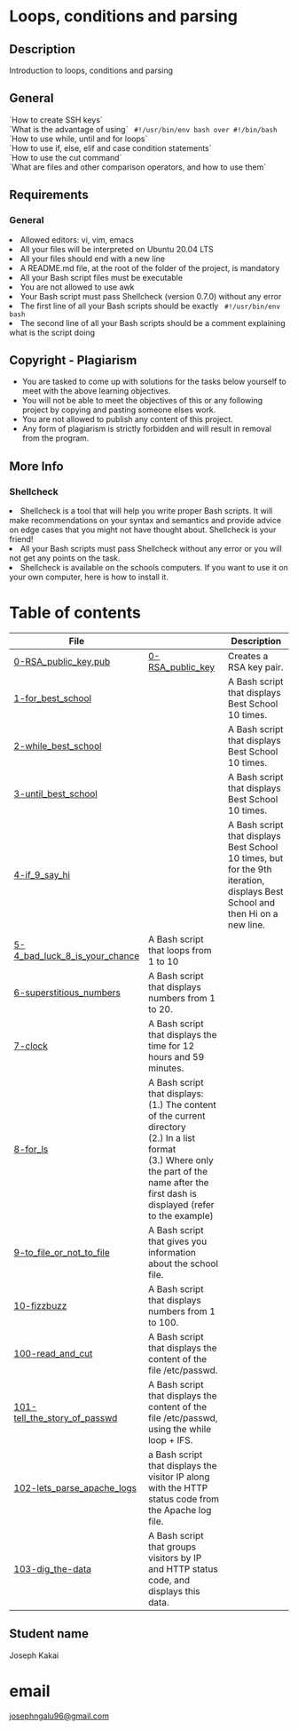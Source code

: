 <h1> Loops, conditions and parsing </h1>

<h2> Description </h2>
Introduction to loops, conditions and parsing 

<h2> General </h2>
`How to create SSH keys` <br>
`What is the advantage of using` <code> #!/usr/bin/env bash over #!/bin/bash </code> <br>
`How to use while, until and for loops` <br>
`How to use if, else, elif and case condition statements` <br>
`How to use the cut command` <br>
`What are files and other comparison operators, and how to use them` <br>

<h2> Requirements </h2>

<h3> General </h3>
<li> Allowed editors: vi, vim, emacs 
<li> All your files will be interpreted on Ubuntu 20.04 LTS 
<li> All your files should end with a new line 
<li> A README.md file, at the root of the folder of the project, is mandatory 
<li> All your Bash script files must be executable 
<li> You are not allowed to use awk 
<li> Your Bash script must pass Shellcheck (version 0.7.0) without any error
<li> The first line of all your Bash scripts should be exactly <code> #!/usr/bin/env bash </code>
<li> The second line of all your Bash scripts should be a comment explaining what is the script doing 

<h2> Copyright - Plagiarism </h2>
<ul> 
<li> You are tasked to come up with solutions for the tasks below yourself to meet with the above learning objectives. </li>
<li> You will not be able to meet the objectives of this or any following project by copying and pasting someone elses work. </li>
<li> You are not allowed to publish any content of this project. </li>
<li> Any form of plagiarism is strictly forbidden and will result in removal from the program. </li>
</ul>

<h2> More Info </h2>
<h3> Shellcheck </h3>
<li> Shellcheck is a tool that will help you write proper Bash scripts. It will make recommendations on your syntax and semantics and provide advice on edge cases that you might not have thought about. Shellcheck is your friend! </li> 
<li> All your Bash scripts must pass Shellcheck without any error or you will not get any points on the task. </li>
<li> Shellcheck is available on the schools computers. If you want to use it on your own computer, here is how to install it.</li>

# Table of contents
File    |           | Description
--------|-----------|----------------
[0-RSA_public_key.pub](./0-RSA_public_key.pub) | [0-RSA_public_key](./0-RSA_public_key) | Creates a RSA key pair.
[1-for_best_school](./1-for_best_school) | | A Bash script that displays Best School 10 times.
[2-while_best_school](./2-while_best_school) | | A Bash script that displays Best School 10 times.
[3-until_best_school](./3-until_best_school) | |  A Bash script that displays Best School 10 times. 
[4-if_9_say_hi](./4-if_9_say_hi) | |  A Bash script that displays Best School 10 times, but for the 9th iteration, displays Best School and then Hi on a new line.
[5-4_bad_luck_8_is_your_chance](./5-4_bad_luck_8_is_your_chance) | A Bash script that loops from 1 to 10 
[6-superstitious_numbers](./6-superstitious_numbers) | A Bash script that displays numbers from 1 to 20.
[7-clock](./7-clock) | A Bash script that displays the time for 12 hours and 59 minutes.
[8-for_ls](./8-for_ls) | A Bash script that displays: <br> (1.) The content of the current directory <br> (2.) In a list format <br> (3.) Where only the part of the name after the first dash is displayed (refer to the example)
[9-to_file_or_not_to_file](./9-to_file_or_not_to_file) | A Bash script that gives you information about the school file.
[10-fizzbuzz](./10-fizzbuzz) | A Bash script that displays numbers from 1 to 100.
[100-read_and_cut](./100-read_and_cut) | A Bash script that displays the content of the file /etc/passwd.
[101-tell_the_story_of_passwd](./101-tell_the_story_of_passwd) | A Bash script that displays the content of the file /etc/passwd, using the while loop + IFS.
[102-lets_parse_apache_logs](./102-lets_parse_apache_logs) | a Bash script that displays the visitor IP along with the HTTP status code from the Apache log file.
[103-dig_the-data](./103-dig_the-data) | A Bash script that groups visitors by IP and HTTP status code, and displays this data.

## Student name
Joseph Kakai
# email
josephngalu96@gmail.com


